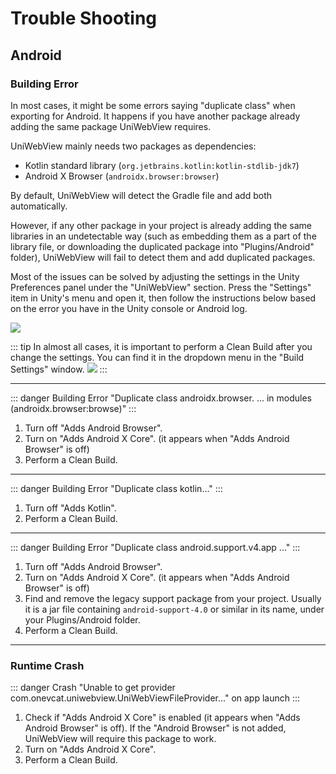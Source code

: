 # Trouble Shooting

## Android

### Building Error

In most cases, it might be some errors saying "duplicate class" when exporting for Android. It happens if you have another package already adding the same package UniWebView requires.

UniWebView mainly needs two packages as dependencies:

- Kotlin standard library (`org.jetbrains.kotlin:kotlin-stdlib-jdk7`)
- Android X Browser (`androidx.browser:browser`)

By default, UniWebView will detect the Gradle file and add both automatically.

However, if any other package in your project is already adding the same libraries in an undetectable way (such as embedding them as a part of the library file, or downloading the duplicated package into "Plugins/Android" folder), UniWebView will fail to detect them and add duplicated packages.

Most of the issues can be solved by adjusting the settings in the Unity Preferences panel under the "UniWebView" section. Press the "Settings" item in Unity's menu and open it, then follow the instructions below based on the error you have in the Unity console or Android log.

![](/images/preferences-v5.png)

::: tip
In almost all cases, it is important to perform a Clean Build after you change the settings. You can find it in the dropdown menu in the "Build Settings" window.
![](/images/clean-build.png)
:::

---

::: danger Building Error
"Duplicate class androidx.browser. ... in modules (androidx.browser:browse)"
:::

1. Turn off "Adds Android Browser".
2. Turn on "Adds Android X Core". (it appears when "Adds Android Browser" is off)
3. Perform a Clean Build.

---

::: danger Building Error
"Duplicate class kotlin..."
:::

1. Turn off "Adds Kotlin".
2. Perform a Clean Build.

---

::: danger Building Error
"Duplicate class android.support.v4.app ..."
:::

1. Turn off "Adds Android Browser".
2. Turn on "Adds Android X Core". (it appears when "Adds Android Browser" is off)
3. Find and remove the legacy support package from your project. Usually it is a jar file containing `android-support-4.0` or similar in its name, under your Plugins/Android folder.
4. Perform a Clean Build.

---

### Runtime Crash

::: danger Crash
"Unable to get provider com.onevcat.uniwebview.UniWebViewFileProvider..." on app launch
:::

1. Check if "Adds Android X Core" is enabled (it appears when "Adds Android Browser" is off). If the "Android Browser" is not added, UniWebView will require this package to work.
2. Turn on "Adds Android X Core".
3. Perform a Clean Build.
